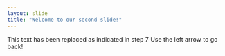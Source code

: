 ```yaml
---
layout: slide
title: "Welcome to our second slide!"
---
```

This text has been replaced as indicated in step 7
Use the left arrow to go back!
